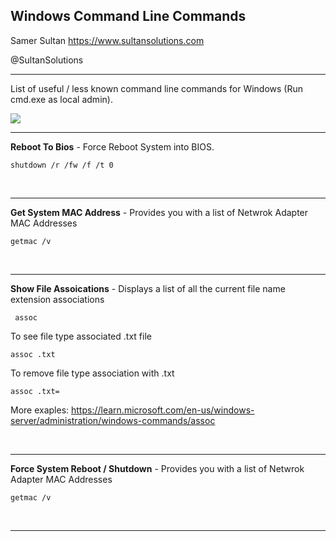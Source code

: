 ## Windows Command Line Commands

Samer Sultan
https://www.sultansolutions.com

@SultanSolutions

---

List of useful / less known command line commands for Windows (Run cmd.exe as local admin).

<img src="https://i.imgur.com/zKVXbUP.png">

---


**Reboot To Bios** - Force Reboot System into BIOS. 

```
shutdown /r /fw /f /t 0
```

&nbsp;
&nbsp;

---

**Get System MAC Address** - Provides you with a list of Netwrok Adapter MAC Addresses 

```
getmac /v
```
&nbsp;
&nbsp;

---

**Show File Assoications** - Displays a list of all the current file name extension associations

```
 assoc
 ```
 
 To see file type associated .txt file
 
 ```
 assoc .txt
 ```
 To remove file type association with .txt
 
 ```
 assoc .txt=
 ```
 
More exaples: https://learn.microsoft.com/en-us/windows-server/administration/windows-commands/assoc

&nbsp;
&nbsp;

---
 
 **Force System Reboot / Shutdown** - Provides you with a list of Netwrok Adapter MAC Addresses 

```
getmac /v
```
&nbsp;
&nbsp;

---
 
